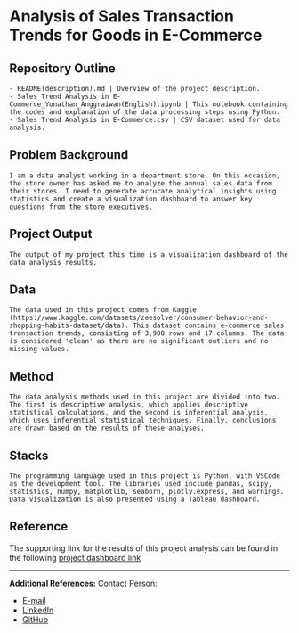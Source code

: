 # Analysis of Sales Transaction Trends for Goods in E-Commerce

## Repository Outline
```
- README(description).md | Overview of the project description.
- Sales Trend Analysis in E-Commerce_Yonathan_Anggraiwan(English).ipynb | This notebook containing the codes and explanation of the data processing steps using Python.
- Sales Trend Analysis in E-Commerce.csv | CSV dataset used for data analysis.
```

## Problem Background
`I am a data analyst working in a department store. On this occasion, the store owner has asked me to analyze the annual sales data from their stores. I need to generate accurate analytical insights using statistics and create a visualization dashboard to answer key questions from the store executives.`

## Project Output
`The output of my project this time is a visualization dashboard of the data analysis results.`

## Data
`The data used in this project comes from Kaggle (https://www.kaggle.com/datasets/zeesolver/consumer-behavior-and-shopping-habits-dataset/data). This dataset contains e-commerce sales transaction trends, consisting of 3,900 rows and 17 columns. The data is considered 'clean' as there are no significant outliers and no missing values.`

## Method
`The data analysis methods used in this project are divided into two. The first is descriptive analysis, which applies descriptive statistical calculations, and the second is inferential analysis, which uses inferential statistical techniques. Finally, conclusions are drawn based on the results of these analyses.`

## Stacks
`The programming language used in this project is Python, with VSCode as the development tool. The libraries used include pandas, scipy, statistics, numpy, matplotlib, seaborn, plotly.express, and warnings. Data visualization is also presented using a Tableau dashboard.`

## Reference
The supporting link for the results of this project analysis can be found in the following [project dashboard link](https://public.tableau.com/views/Sales_Trend_Analysis_In_E-Commerce_Yonathan_Anggraiwan_Dashboard/SALESTRANSACTIONTRENDS?:language=en-US&publish=yes&:sid=&:redirect=auth&:display_count=n&:origin=viz_share_link)

---

**Additional References:**
Contact Person:
- [E-mail](yonathan.anggraiwan.work@gmail.com)
- [LinkedIn](https://www.linkedin.com/in/yonathan-anggraiwan-work/)
- [GitHub](https://github.com/yonathanggraiwan)
